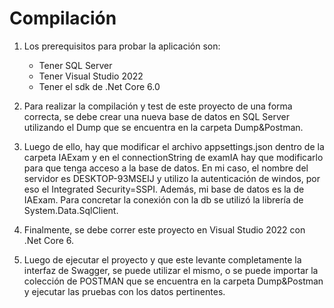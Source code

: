 # Compilación

1. Los prerequisitos para probar la aplicación son:

   - Tener SQL Server
   - Tener Visual Studio 2022
   - Tener el sdk de .Net Core 6.0

2. Para realizar la compilación y test de este proyecto de una forma correcta, se debe crear una nueva base de datos en SQL Server utilizando el Dump que se encuentra en la carpeta Dump&Postman.

3. Luego de ello, hay que modificar el archivo appsettings.json dentro de la carpeta IAExam y en el connectionString de examIA hay que modificarlo para que tenga acceso a la base de datos. En mi caso, el nombre del servidor es DESKTOP-93MSEIJ y utilizo la autenticación de windos, por eso el Integrated Security=SSPI. Además, mi base de datos es la de IAExam. Para concretar la conexión con la db se utilizó la librería de System.Data.SqlClient.

4. Finalmente, se debe correr este proyecto en Visual Studio 2022 con .Net Core 6.

5. Luego de ejecutar el proyecto y que este levante completamente la interfaz de Swagger, se puede utilizar el mismo, o se puede importar la colección de POSTMAN que se encuentra en la carpeta Dump&Postman y ejecutar las pruebas con los datos pertinentes.
